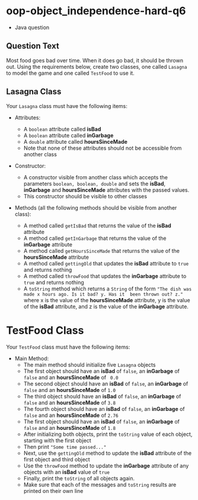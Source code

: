 # oop-object_independence-hard-q6

- Java question

## Question Text

Most food goes bad over time. When it does go bad, it should be thrown out. Using the requirements below, create
two classes, one called `Lasagna` to model the game and one called `TestFood` to use it.

## Lasagna Class

Your `Lasagna` class must have the following items:

- Attributes:
    - A `boolean` attribute called **isBad** 
    - A `boolean` attribute called **inGarbage**
    - A `double` attribute called **hoursSinceMade**
    - Note that none of these attributes should not be accessible from another class

- Constructor:
    - A constructor visible from another class which accepts the parameters `boolean, boolean, double` and sets the 
      **isBad**, **inGarbage** and **hoursSinceMade** attributes with the passed values.
    - This constructor should be visible to other classes

- Methods (all the following methods should be visible from another class):
    - A method called `getIsBad` that returns the value of the **isBad** attribute
    - A method called `getInGarbage` that returns the value of the **inGarbage** attribute
    - A method called `getHoursSinceMade` that returns the value of the **hoursSinceMade** attribute
    - A method called `gettingOld` that updates the **isBad** attribute to `true` and returns nothing
    - A method called `throwFood` that updates the **inGarbage** attribute to `true` and returns nothing
    - A `toString` method which returns a `String` of the form `"The dish was made x hours ago. Is it bad? y. Has it 
      been thrown out? z."` where x is the value of the **hoursSinceMade** attribute, y is the value of the **isBad** 
      attribute, and z is the value of the **inGarbage** attribute.

# TestFood Class

Your `TestFood` class must have the following items:

- Main Method:
    - The main method should initialize five `Lasagna` objects
    - The first object should have an **isBad** of `false`, an **inGarbage** of `false` and an **hoursSinceMade** of `
      0.0`
    - The second object should have an **isBad** of `false`, an **inGarbage** of `false` and an **hoursSinceMade** of 
      `1.0`
    - The third object should have an **isBad** of `false`, an **inGarbage** of `false` and an **hoursSinceMade** of 
      `3.8`
    - The fourth object should have an **isBad** of `false`, an **inGarbage** of `false` and an **hoursSinceMade** of 
      `2.76`
    - The first object should have an **isBad** of `false`, an **inGarbage** of `false` and an **hoursSinceMade** of 
      `1.8`
    - After initializing both objects, print the `toString` value of each object, starting with the first object
    - Then print `"Some time passed..."`
    - Next, use the `gettingOld` method to update the **isBad** attribute of the first object and third object
    - Use the `throwFood` method to update the **inGarbage** attribute of any objects with an **isBad** value of `true`
    - Finally, print the `toString` of all objects again.
    - Make sure that each of the messages and `toString` results are printed on their own line
    